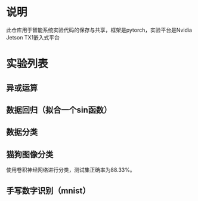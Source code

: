 # 说明
此仓库用于智能系统实验代码的保存与共享，框架是pytorch，实验平台是Nvidia Jetson TX1嵌入式平台
# 实验列表
## 异或运算
## 数据回归（拟合一个sin函数）
## 数据分类
## 猫狗图像分类
使用卷积神经网络进行分类，测试集正确率为88.33%。
## 手写数字识别（mnist）
## 
